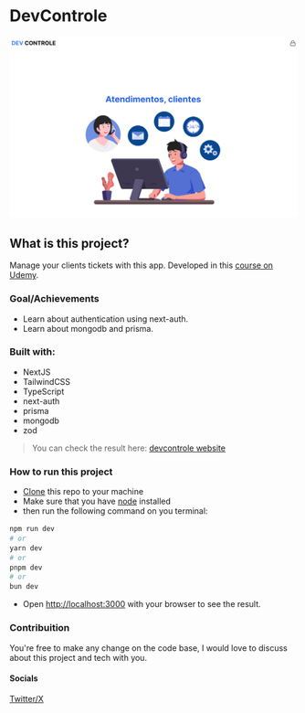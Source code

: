 # DevControle

![devcontrole](./public/screenshot.png)

## What is this project?

Manage your clients tickets with this app. Developed in this [course on Udemy](https://www.udemy.com/course/nextjs-zero-ao-avancado/).

### Goal/Achievements

- Learn about authentication using next-auth.
- Learn about mongodb and prisma.

### Built with:

- NextJS
- TailwindCSS
- TypeScript
- next-auth
- prisma
- mongodb
- zod

> You can check the result here: [devcontrole website](https://devcontrole-seven.vercel.app/)

### How to run this project

- [Clone](https://docs.github.com/en/repositories/creating-and-managing-repositories/cloning-a-repository) this repo to your machine
- Make sure that you have [node](https://nodejs.org/en) installed
- then run the following command on you terminal:

```bash
npm run dev
# or
yarn dev
# or
pnpm dev
# or
bun dev
```

- Open [http://localhost:3000](http://localhost:3000) with your browser to see the result.

### Contribuition

You're free to make any change on the code base, I would love to discuss about this project and tech with you.

#### Socials

[Twitter/X](https://x.com/igormustcode)
